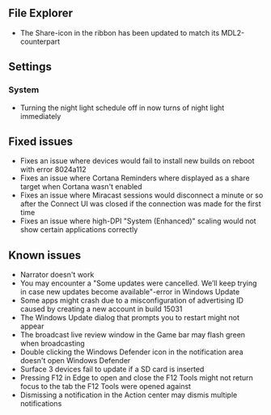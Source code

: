 ## File Explorer
- The Share-icon in the ribbon has been updated to match its MDL2-counterpart

## Settings
### System
- Turning the night light schedule off in now turns of night light immediately

## Fixed issues
- Fixes an issue where devices would fail to install new builds on reboot with error 8024a112
- Fixes an issue where Cortana Reminders where displayed as a share target when Cortana wasn't enabled
- Fixes an issue where Miracast sessions would disconnect a minute or so after the Connect UI was closed if the connection was made for the first time
- Fixes an issue where high-DPI "System (Enhanced)" scaling would not show certain applications correctly

## Known issues
- Narrator doesn't work
- You may encounter a "Some updates were cancelled. We’ll keep trying in case new updates become available"-error in Windows Update
- Some apps might crash due to a misconfiguration of advertising ID caused by creating a new account in build 15031
- The Windows Update dialog that prompts you to restart might not appear
- The broadcast live review window in the Game bar may flash green when broadcasting
- Double clicking the Windows Defender icon in the notification area doesn't open Windows Defender
- Surface 3 devices fail to update if a SD card is inserted
- Pressing F12 in Edge to open and close the F12 Tools might not return focus to the tab the F12 Tools were opened against
- Dismissing a notification in the Action center may dismis multiple notifications
